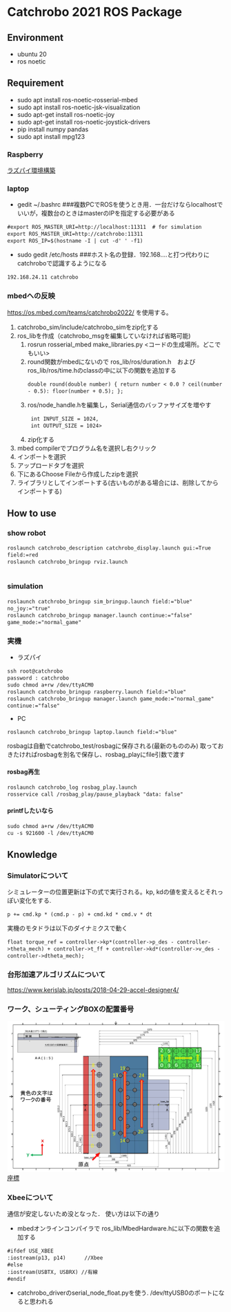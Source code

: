 # Catchrobo 2021 ROS Package

## Environment
- ubuntu 20
- ros noetic

## Requirement
- sudo apt install ros-noetic-rosserial-mbed
- sudo apt install ros-noetic-jsk-visualization
- sudo apt-get install ros-noetic-joy
- sudo apt-get install ros-noetic-joystick-drivers
- pip install numpy pandas
- sudo apt install mpg123 

### Raspberry
[ラズパイ環境構築](./doc/raspberry_setup.md)

### laptop
- gedit ~/.bashrc ###複数PCでROSを使うとき用．一台だけならlocalhostでいいが，複数台のときはmasterのIPを指定する必要がある
```
#export ROS_MASTER_URI=http://localhost:11311  # for simulation
export ROS_MASTER_URI=http://catchrobo:11311
export ROS_IP=$(hostname -I | cut -d' ' -f1)
```
- sudo gedit /etc/hosts ###ホスト名の登録．192.168....と打つ代わりにcatchroboで認識するようになる
```
192.168.24.11 catchrobo
```

### mbedへの反映
https://os.mbed.com/teams/catchrobo2022/
を使用する。

1. catchrobo_sim/include/catchrobo_simをzip化する
1. ros_libを作成（catchrobo_msgを編集していなければ省略可能)
    1. rosrun rosserial_mbed make_libraries.py <コードの生成場所。どこでもいい>
    1. round関数がmbedにないので ros_lib/ros/duration.h　およびros_lib/ros/time.hのclassの中に以下の関数を追加する
        ```
        double round(double number) { return number < 0.0 ? ceil(number - 0.5): floor(number + 0.5); };
        ```
    1. ros/node_handle.hを編集し，Serial通信のバッファサイズを増やす
        ```
         int INPUT_SIZE = 1024,
         int OUTPUT_SIZE = 1024>
        ```
    1. zip化する
1. mbed compilerでプログラム名を選択し右クリック
1. インポートを選択
1. アップロードタブを選択
1. 下にあるChoose Fileから作成したzipを選択
1. ライブラリとしてインポートする(古いものがある場合には、削除してからインポートする)


## How to use
### show robot
```
roslaunch catchrobo_description catchrobo_display.launch gui:=True field:=red
roslaunch catchrobo_bringup rviz.launch


```
### simulation
```
roslaunch catchrobo_bringup sim_bringup.launch field:="blue" no_joy:="true"
roslaunch catchrobo_bringup manager.launch continue:="false" game_mode:="normal_game"
```

### 実機
- ラズパイ
```
ssh root@catchrobo
password : catchrobo
sudo chmod a+rw /dev/ttyACM0 
roslaunch catchrobo_bringup raspberry.launch field:="blue"
roslaunch catchrobo_bringup manager.launch game_mode:="normal_game" continue:="false"
```
- PC
```
roslaunch catchrobo_bringup laptop.launch field:="blue"
```
rosbagは自動でcatchrobo_test/rosbagに保存される(最新のもののみ)
取っておきたければrosbagを別名で保存し、rosbag_playにfile引数で渡す

#### rosbag再生
```
roslaunch catchrobo_log rosbag_play.launch 
rosservice call /rosbag_play/pause_playback "data: false" 
```

#### printfしたいなら
```
sudo chmod a+rw /dev/ttyACM0 
cu -s 921600 -l /dev/ttyACM0
```

## Knowledge
### Simulatorについて
シミュレーターの位置更新は下の式で実行される。kp, kdの値を変えるとそれっぽい変化をする.
```
p += cmd.kp * (cmd.p - p) + cmd.kd * cmd.v * dt
```

実機のモタドラは以下のダイナミクスで動く
```
float torque_ref = controller->kp*(controller->p_des - controller->theta_mech) + controller->t_ff + controller->kd*(controller->v_des - controller->dtheta_mech);
```

### 台形加速アルゴリズムについて
https://www.kerislab.jp/posts/2018-04-29-accel-designer4/

### ワーク、シューティングBOXの配置番号
![ワーク、シューティングBOXの配置番号](./doc/ワーク＋シューティングBOXの配置番号.png) 
[座標](./doc/234_C5_2022年度フィールド修正版0725.pdf)

### Xbeeについて
通信が安定しないため没となった．
使い方は以下の通り  
- mbedオンラインコンパイラで
ros_lib/MbedHardware.hに以下の関数を追加する
```
#ifdef USE_XBEE
:iostream(p13, p14)      //Xbee
#else
:iostream(USBTX, USBRX) //有線
#endif
```
- catchrobo_driverのserial_node_float.pyを使う. /dev/ttyUSB0のポートになると思われる